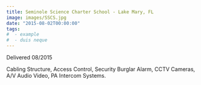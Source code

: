 ```yaml
---
title: Seminole Science Charter School - Lake Mary, FL
image: images/SSCS.jpg
date: "2015-08-02T00:00:00"
tags:
#  - example
#  - duis neque
---
```

Delivered 08/2015
<!-- more -->
Cabling Structure, Access Control, Security Burglar Alarm, CCTV Cameras, A/V Audio Video, PA Intercom Systems.
